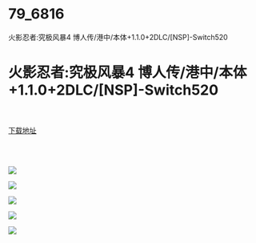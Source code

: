 # 79_6816
火影忍者:究极风暴4 博人传/港中/本体+1.1.0+2DLC/[NSP]-Switch520
# 火影忍者:究极风暴4 博人传/港中/本体+1.1.0+2DLC/[NSP]-Switch520
 <br/></br>
[下载地址](https://www.switch520.cc/article/6816 "下载地址")
<br/></br>

<p>&nbsp;</p>
<p><strong><img src="https://www.switch520.cc/muke_img/upload_art_editor_20201022-1_0c431c551463cadd4d8fea73f7089dbe.jpg"></strong></p>
<p><strong><img src="https://www.switch520.cc/muke_img/upload_art_editor_20201022-1_edbbe32674425744af8b7afd305026d8.jpg"></strong></p>
<p><strong><img src="https://www.switch520.cc/muke_img/upload_art_editor_20201022-1_5b961ffbcd781c353ce69306e4c98f01.jpg"></strong></p>
<p><strong><img src="https://www.switch520.cc/muke_img/upload_art_editor_20201022-1_dc5d5a90bac3fd00664d6e33e196c710.jpg"></strong></p>
<p><strong><img src="https://www.switch520.cc/muke_img/upload_art_editor_20201022-1_b62abaee24a662ab2604530cfbca58c4.jpg"></strong></p>
<p>&nbsp;</p>
<p>&nbsp;</p>
